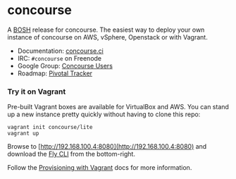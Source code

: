 # concourse

A [BOSH](https://github.com/cloudfoundry/bosh) release for concourse. The
easiest way to deploy your own instance of concourse on AWS, vSphere,
Openstack or with Vagrant.

* Documentation: [concourse.ci](http://concourse.ci)
* IRC: `#concourse` on Freenode
* Google Group: [Concourse Users](https://groups.google.com/forum/#!forum/concourse-ci)
* Roadmap: [Pivotal Tracker](https://www.pivotaltracker.com/n/projects/1059262)


### Try it on Vagrant

Pre-built Vagrant boxes are available for VirtualBox and AWS. You can stand up 
a new instance pretty quickly without having to clone this repo:

```
vagrant init concourse/lite
vagrant up
```

Browse to [http://192.168.100.4:8080](http://192.168.100.4:8080) and download
the [Fly CLI](http://concourse.ci/fly-cli.html) from the bottom-right.

Follow the [Provisioning with
Vagrant](http://concourse.ci/deploying-with-vagrant.html) docs for more
information.
